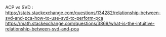ACP vs SVD :
https://stats.stackexchange.com/questions/134282/relationship-between-svd-and-pca-how-to-use-svd-to-perform-pca
https://math.stackexchange.com/questions/3869/what-is-the-intuitive-relationship-between-svd-and-pca